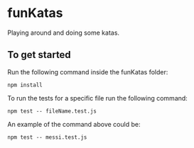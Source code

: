 # funKatas

Playing around and doing some katas.

## To get started

Run the following command inside the funKatas folder:

```
npm install
````

To run the tests for a specific file run the following command:

````
npm test -- fileName.test.js
````

An example of the command above could be: 

````
npm test -- messi.test.js
````

